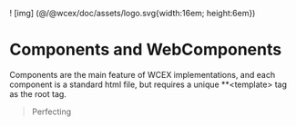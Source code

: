 <!--DESC: {icon:{name:"explore"},id:7} -->

! [img] (@/@wcex/doc/assets/logo.svg{width:16em; height:6em})

# Components and WebComponents

Components are the main feature of WCEX implementations, and each component is a standard html file, but requires a unique **\<template\> tag as the root tag.

> Perfecting
